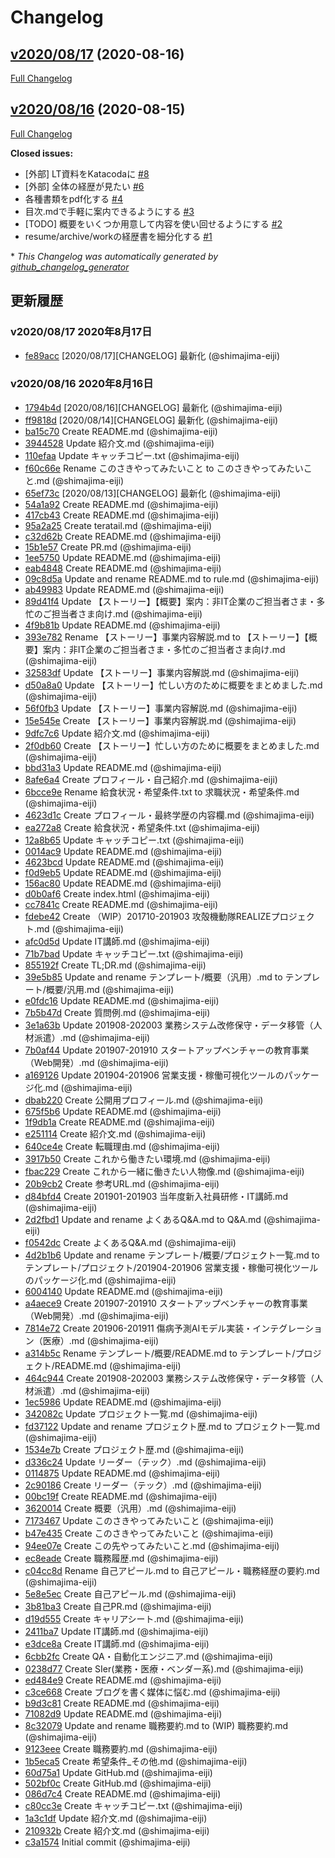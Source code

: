 # Changelog

## [v2020/08/17](https://github.com/shimajima-eiji/profile/tree/v2020/08/17) (2020-08-16)

[Full Changelog](https://github.com/shimajima-eiji/profile/compare/v2020/08/16...v2020/08/17)

## [v2020/08/16](https://github.com/shimajima-eiji/profile/tree/v2020/08/16) (2020-08-15)

[Full Changelog](https://github.com/shimajima-eiji/profile/compare/c3a1574b9f797ece34495196daa97d66a6609c21...v2020/08/16)

**Closed issues:**

- \[外部\] LT資料をKatacodaに [\#8](https://github.com/shimajima-eiji/profile/issues/8)
- \[外部\] 全体の経歴が見たい [\#6](https://github.com/shimajima-eiji/profile/issues/6)
- 各種書類をpdf化する [\#4](https://github.com/shimajima-eiji/profile/issues/4)
- 目次.mdで手軽に案内できるようにする [\#3](https://github.com/shimajima-eiji/profile/issues/3)
- \[TODO\] 概要をいくつか用意して内容を使い回せるようにする [\#2](https://github.com/shimajima-eiji/profile/issues/2)
- resume/archive/workの経歴書を細分化する [\#1](https://github.com/shimajima-eiji/profile/issues/1)



\* *This Changelog was automatically generated by [github_changelog_generator](https://github.com/github-changelog-generator/github-changelog-generator)*
## 更新履歴

### v2020/08/17 2020年8月17日
- [fe89acc](https://github.com/shimajima-eiji/profile/commit/fe89acc47054c4533855a817503e46b876f536d8) [2020/08/17][CHANGELOG] 最新化 (@shimajima-eiji)

### v2020/08/16 2020年8月16日
- [1794b4d](https://github.com/shimajima-eiji/profile/commit/1794b4d0a395ed19bcbeddf23606583012874116) [2020/08/16][CHANGELOG] 最新化 (@shimajima-eiji)
- [ff9818d](https://github.com/shimajima-eiji/profile/commit/ff9818deb04a6e419d3f46d5184e2722139e966c) [2020/08/14][CHANGELOG] 最新化 (@shimajima-eiji)
- [ba15c70](https://github.com/shimajima-eiji/profile/commit/ba15c70a0778f9d3a97ef2fd5480201c49f33a39) Create README.md (@shimajima-eiji)
- [3944528](https://github.com/shimajima-eiji/profile/commit/3944528945fdd6cf96ad12e440c1ddfa18785161) Update 紹介文.md (@shimajima-eiji)
- [110efaa](https://github.com/shimajima-eiji/profile/commit/110efaa9749137433308f8283c11e6650869d69c) Update キャッチコピー.txt (@shimajima-eiji)
- [f60c66e](https://github.com/shimajima-eiji/profile/commit/f60c66ef1ec60d7f142f28bf6b34b92ed521c5cd) Rename このさきやってみたいこと to このさきやってみたいこと.md (@shimajima-eiji)
- [65ef73c](https://github.com/shimajima-eiji/profile/commit/65ef73ce2e7373df103affc16a302bd89c590dd7) [2020/08/13][CHANGELOG] 最新化 (@shimajima-eiji)
- [54a1a92](https://github.com/shimajima-eiji/profile/commit/54a1a927afb43e9eb4a2a7c24419d3020350f967) Create README.md (@shimajima-eiji)
- [417cb43](https://github.com/shimajima-eiji/profile/commit/417cb43b759c86d31fe46c39e3f84a88c4a37fe7) Create README.md (@shimajima-eiji)
- [95a2a25](https://github.com/shimajima-eiji/profile/commit/95a2a25b588288f5ca1aa37ab915709c32667148) Create teratail.md (@shimajima-eiji)
- [c32d62b](https://github.com/shimajima-eiji/profile/commit/c32d62bfa3801a35f82901d7578b11a11ad4b166) Create README.md (@shimajima-eiji)
- [15b1e57](https://github.com/shimajima-eiji/profile/commit/15b1e576c96d2c248a3661eafd521f3708548f32) Create PR.md (@shimajima-eiji)
- [1ee5750](https://github.com/shimajima-eiji/profile/commit/1ee57506d80ad61a833e5506e1e9d760a5b8ed5f) Update README.md (@shimajima-eiji)
- [eab4848](https://github.com/shimajima-eiji/profile/commit/eab4848e38dd2a470d0cb2d32573263e98ab5bfd) Create README.md (@shimajima-eiji)
- [09c8d5a](https://github.com/shimajima-eiji/profile/commit/09c8d5af2eeb520346c5a100bc0adf6767884694) Update and rename README.md to rule.md (@shimajima-eiji)
- [ab49983](https://github.com/shimajima-eiji/profile/commit/ab49983a4403d9cb7fae8696d7a94ca6a23f22d5) Update README.md (@shimajima-eiji)
- [89d41f4](https://github.com/shimajima-eiji/profile/commit/89d41f4436966ad97a95af08e72ad229302d395c) Update 【ストーリー】【概要】案内：非IT企業のご担当者さま・多忙のご担当者さま向け.md (@shimajima-eiji)
- [4f9b81b](https://github.com/shimajima-eiji/profile/commit/4f9b81bf66563fe8a69e4e35f27dcec0c804dee5) Update README.md (@shimajima-eiji)
- [393e782](https://github.com/shimajima-eiji/profile/commit/393e7823f15bd80ef752bbdba47de05af2fe1eb8) Rename 【ストーリー】事業内容解説.md to 【ストーリー】【概要】案内：非IT企業のご担当者さま・多忙のご担当者さま向け.md (@shimajima-eiji)
- [32583df](https://github.com/shimajima-eiji/profile/commit/32583df5e6998c75aeb470d02a4d03e0cb8d32ff) Update 【ストーリー】事業内容解説.md (@shimajima-eiji)
- [d50a8a0](https://github.com/shimajima-eiji/profile/commit/d50a8a0466cc62a61b5ed31d810dd067788ad18b) Update 【ストーリー】忙しい方のために概要をまとめました.md (@shimajima-eiji)
- [56f0fb3](https://github.com/shimajima-eiji/profile/commit/56f0fb39a344c8aa51f4859ab44bd8bfc7d0eeb8) Update 【ストーリー】事業内容解説.md (@shimajima-eiji)
- [15e545e](https://github.com/shimajima-eiji/profile/commit/15e545e0a698ddceb6ab0cca4ced0b6bf91d935f) Create 【ストーリー】事業内容解説.md (@shimajima-eiji)
- [9dfc7c6](https://github.com/shimajima-eiji/profile/commit/9dfc7c688b788c23bee6730fa8e7c543fd2513d2) Update 紹介文.md (@shimajima-eiji)
- [2f0db60](https://github.com/shimajima-eiji/profile/commit/2f0db600d058a0ad0778e80bedb544339495a42a) Create 【ストーリー】忙しい方のために概要をまとめました.md (@shimajima-eiji)
- [bbd31a3](https://github.com/shimajima-eiji/profile/commit/bbd31a346b80e25c9a593cbb479a4c39b426b0c0) Update README.md (@shimajima-eiji)
- [8afe6a4](https://github.com/shimajima-eiji/profile/commit/8afe6a473e7228165a6a00edc0feb37c8625e720) Create プロフィール・自己紹介.md (@shimajima-eiji)
- [6bcce9e](https://github.com/shimajima-eiji/profile/commit/6bcce9e3c3df91fde7e32c916c4ebb8401097923) Rename 給食状況・希望条件.txt to 求職状況・希望条件.md (@shimajima-eiji)
- [4623d1c](https://github.com/shimajima-eiji/profile/commit/4623d1c8cdf239fde92099cd3915e9dc2f0985d1) Create プロフィール・最終学歴の内容欄.md (@shimajima-eiji)
- [ea272a8](https://github.com/shimajima-eiji/profile/commit/ea272a8ce538fcd7fdadc3c3c390eb10963dc7c8) Create 給食状況・希望条件.txt (@shimajima-eiji)
- [12a8b65](https://github.com/shimajima-eiji/profile/commit/12a8b657782b5061dd8194db23b28bc781b4aa81) Update キャッチコピー.txt (@shimajima-eiji)
- [0014ac9](https://github.com/shimajima-eiji/profile/commit/0014ac903f2c18fd83dcaf44dafce44dacfedbd3) Update README.md (@shimajima-eiji)
- [4623bcd](https://github.com/shimajima-eiji/profile/commit/4623bcd8f257e0701ede68cbaa4066839bbaff24) Update README.md (@shimajima-eiji)
- [f0d9eb5](https://github.com/shimajima-eiji/profile/commit/f0d9eb53146733f1ee50d68203ef1181d656e91d) Update README.md (@shimajima-eiji)
- [156ac80](https://github.com/shimajima-eiji/profile/commit/156ac80ee37233c2bcdac5da9140a338bd8870d0) Update README.md (@shimajima-eiji)
- [d0b0af6](https://github.com/shimajima-eiji/profile/commit/d0b0af6f2bf9e010fd818d64aa4c06730b6dd520) Create index.html (@shimajima-eiji)
- [cc7841c](https://github.com/shimajima-eiji/profile/commit/cc7841c180b2fe189cc5e9f8e9cb8a09eb80d5ed) Create README.md (@shimajima-eiji)
- [fdebe42](https://github.com/shimajima-eiji/profile/commit/fdebe42b25dbc9a1385bda68cb8a988ba850ea18) Create （WIP）201710-201903 攻殻機動隊REALIZEプロジェクト.md (@shimajima-eiji)
- [afc0d5d](https://github.com/shimajima-eiji/profile/commit/afc0d5d026cadfb44ed43bc57e942dbcbe396f90) Update IT講師.md (@shimajima-eiji)
- [71b7bad](https://github.com/shimajima-eiji/profile/commit/71b7bad5e29202227c1afe1fc42d08e861efbceb) Update キャッチコピー.txt (@shimajima-eiji)
- [855192f](https://github.com/shimajima-eiji/profile/commit/855192f2c64663d0a079101c1bd4853c5611f03f) Create TL;DR.md (@shimajima-eiji)
- [39e5b85](https://github.com/shimajima-eiji/profile/commit/39e5b85aa5fd19892de7ecf5ad6d04c3ce922a7b) Update and rename テンプレート/概要（汎用）.md to テンプレート/概要/汎用.md (@shimajima-eiji)
- [e0fdc16](https://github.com/shimajima-eiji/profile/commit/e0fdc16aad3a3225ff79feed8e4fc1508caa2688) Update README.md (@shimajima-eiji)
- [7b5b47d](https://github.com/shimajima-eiji/profile/commit/7b5b47de02c18ea4b1b0f7825329ee28d3f80f91) Create 質問例.md (@shimajima-eiji)
- [3e1a63b](https://github.com/shimajima-eiji/profile/commit/3e1a63ba66c6970e5d5d4c5be39297d4168f52ab) Update 201908-202003 業務システム改修保守・データ移管（人材派遣）.md (@shimajima-eiji)
- [7b0af44](https://github.com/shimajima-eiji/profile/commit/7b0af440d9e41efc4fac4c2fa3855b1bd4a41b11) Update 201907-201910 スタートアップベンチャーの教育事業（Web開発）.md (@shimajima-eiji)
- [a169126](https://github.com/shimajima-eiji/profile/commit/a169126dd0b6fb79f7ce6342a0de8e71c68729de) Update 201904-201906 営業支援・稼働可視化ツールのパッケージ化.md (@shimajima-eiji)
- [dbab220](https://github.com/shimajima-eiji/profile/commit/dbab220d01cabcec6a4ab9605c57f8995bf1e66f) Create 公開用プロフィール.md (@shimajima-eiji)
- [675f5b6](https://github.com/shimajima-eiji/profile/commit/675f5b620c5e0968efb6b78472487f8b13e921ff) Update README.md (@shimajima-eiji)
- [1f9db1a](https://github.com/shimajima-eiji/profile/commit/1f9db1a16fb1a809cdd4b396b7c122585cd86380) Create README.md (@shimajima-eiji)
- [e251114](https://github.com/shimajima-eiji/profile/commit/e251114c6fec334c67bd61be46437125e1cee3de) Create 紹介文.md (@shimajima-eiji)
- [640ce4e](https://github.com/shimajima-eiji/profile/commit/640ce4e46f7aa474835d72bea9760f1597bdb37d) Create 転職理由.md (@shimajima-eiji)
- [3917b50](https://github.com/shimajima-eiji/profile/commit/3917b5045558272359349e823503301bec202495) Create これから働きたい環境.md (@shimajima-eiji)
- [fbac229](https://github.com/shimajima-eiji/profile/commit/fbac22963f6150d2ca80cee1be7975e426a83204) Create これから一緒に働きたい人物像.md (@shimajima-eiji)
- [20b9cb2](https://github.com/shimajima-eiji/profile/commit/20b9cb2d160470c42b1fdaf42c99fa5a0033801d) Create 参考URL.md (@shimajima-eiji)
- [d84bfd4](https://github.com/shimajima-eiji/profile/commit/d84bfd495d38e5a430b08f06249caeeeeb0ca76c) Create 201901-201903 当年度新入社員研修・IT講師.md (@shimajima-eiji)
- [2d2fbd1](https://github.com/shimajima-eiji/profile/commit/2d2fbd12f00c2ee0058105626caa094539bb67de) Update and rename よくあるQ&A.md to Q&A.md (@shimajima-eiji)
- [f0542dc](https://github.com/shimajima-eiji/profile/commit/f0542dcd9b9f4b09872b59d21d0fe873c2a2d19d) Create よくあるQ&A.md (@shimajima-eiji)
- [4d2b1b6](https://github.com/shimajima-eiji/profile/commit/4d2b1b6aba9eb4c03e570685b8be357e6aa4e30d) Update and rename テンプレート/概要/プロジェクト一覧.md to テンプレート/プロジェクト/201904-201906 営業支援・稼働可視化ツールのパッケージ化.md (@shimajima-eiji)
- [6004140](https://github.com/shimajima-eiji/profile/commit/60041406d0f29595e9210bba7376860bb3cb1e7e) Update README.md (@shimajima-eiji)
- [a4aece9](https://github.com/shimajima-eiji/profile/commit/a4aece9cdcc8355dc446a9fba02fa9d2a54f679c) Create 201907-201910 スタートアップベンチャーの教育事業（Web開発）.md (@shimajima-eiji)
- [7814e72](https://github.com/shimajima-eiji/profile/commit/7814e729a2c8570e936b465c20c44888bd1e7f43) Create 201906-201911 傷病予測AIモデル実装・インテグレーション（医療）.md (@shimajima-eiji)
- [a314b5c](https://github.com/shimajima-eiji/profile/commit/a314b5c19ba1e5f18faf7a93fc7b28be2b615776) Rename テンプレート/概要/README.md to テンプレート/プロジェクト/README.md (@shimajima-eiji)
- [464c944](https://github.com/shimajima-eiji/profile/commit/464c944e42333ff456279c7d4933bb9070ec8830) Create 201908-202003 業務システム改修保守・データ移管（人材派遣）.md (@shimajima-eiji)
- [1ec5986](https://github.com/shimajima-eiji/profile/commit/1ec59861662365ad90ce6929d73bd6ea9be82876) Update README.md (@shimajima-eiji)
- [342082c](https://github.com/shimajima-eiji/profile/commit/342082c6587a642955952472828979e322369ec4) Update プロジェクト一覧.md (@shimajima-eiji)
- [fd37122](https://github.com/shimajima-eiji/profile/commit/fd37122b0345ce6a3413762bf435b787549a1703) Update and rename プロジェクト歴.md to プロジェクト一覧.md (@shimajima-eiji)
- [1534e7b](https://github.com/shimajima-eiji/profile/commit/1534e7ba1236ee0b1a5a0e3f6457bae4cb12d26b) Create プロジェクト歴.md (@shimajima-eiji)
- [d336c24](https://github.com/shimajima-eiji/profile/commit/d336c2425c6d92440eca7b49a4aa02d65b5f100a) Update リーダー（テック）.md (@shimajima-eiji)
- [0114875](https://github.com/shimajima-eiji/profile/commit/0114875063bdd01d6e68397f82ff55a997c01caf) Update README.md (@shimajima-eiji)
- [2c90186](https://github.com/shimajima-eiji/profile/commit/2c901867d56ac665a53b4100f29723eab00d0fe8) Create リーダー（テック）.md (@shimajima-eiji)
- [00bc19f](https://github.com/shimajima-eiji/profile/commit/00bc19f49efab5713ca35ff8afbe3cc0f39b9ed4) Create README.md (@shimajima-eiji)
- [3620014](https://github.com/shimajima-eiji/profile/commit/3620014b92738631f80b7b8ebbb57d16fc98adc9) Create 概要（汎用）.md (@shimajima-eiji)
- [7173467](https://github.com/shimajima-eiji/profile/commit/7173467c176ac340c2b6b956969f8fb997fbe1e7) Update このさきやってみたいこと (@shimajima-eiji)
- [b47e435](https://github.com/shimajima-eiji/profile/commit/b47e435a7b2849aafb6a612de1756c7d12ba936e) Create このさきやってみたいこと (@shimajima-eiji)
- [94ee07e](https://github.com/shimajima-eiji/profile/commit/94ee07e7fc1d478fb043b6e07a22e67d11415ad8) Create この先やってみたいこと.md (@shimajima-eiji)
- [ec8eade](https://github.com/shimajima-eiji/profile/commit/ec8eadea6ef36eed03540c567b5d0ef56fbb0b88) Create 職務履歴.md (@shimajima-eiji)
- [c04cc8d](https://github.com/shimajima-eiji/profile/commit/c04cc8d3a0d9d15a2f907c0c2907d8578700d7d1) Rename 自己アピール.md to 自己アピール・職務経歴の要約.md (@shimajima-eiji)
- [5e8e5ec](https://github.com/shimajima-eiji/profile/commit/5e8e5ec83948d15903d69880c72bf0aa433b8614) Create 自己アピール.md (@shimajima-eiji)
- [3b81ba3](https://github.com/shimajima-eiji/profile/commit/3b81ba3fcf93a5dff3dd775b305127c6403f4dbe) Create 自己PR.md (@shimajima-eiji)
- [d19d555](https://github.com/shimajima-eiji/profile/commit/d19d55515d616b5a460046897802fa6b444c8bde) Create キャリアシート.md (@shimajima-eiji)
- [2411ba7](https://github.com/shimajima-eiji/profile/commit/2411ba72537291d10f6a4c89189ee9ffb19beb50) Update IT講師.md (@shimajima-eiji)
- [e3dce8a](https://github.com/shimajima-eiji/profile/commit/e3dce8a6ddcb13e6e7abc954f00740365299773c) Create IT講師.md (@shimajima-eiji)
- [6cbb2fc](https://github.com/shimajima-eiji/profile/commit/6cbb2fcd3a8c0986775f5936ffce00f2cbc275e6) Create QA・自動化エンジニア.md (@shimajima-eiji)
- [0238d77](https://github.com/shimajima-eiji/profile/commit/0238d7729b3e9b860c8c4b3b2a562a6c847352d6) Create SIer(業務・医療・ベンダー系).md (@shimajima-eiji)
- [ed484e9](https://github.com/shimajima-eiji/profile/commit/ed484e91fdf98caabb92068a402dd7fc332147d9) Create README.md (@shimajima-eiji)
- [c3ce668](https://github.com/shimajima-eiji/profile/commit/c3ce6687b13c3b560c9c092a836c39069837f402) Create ブログを書く媒体に悩む.md (@shimajima-eiji)
- [b9d3c81](https://github.com/shimajima-eiji/profile/commit/b9d3c8116d23437ef3e7d46d56ece6eb7bac3e63) Create README.md (@shimajima-eiji)
- [71082d9](https://github.com/shimajima-eiji/profile/commit/71082d987b618c1010a81d0095b37ae6fa1ba3c8) Update README.md (@shimajima-eiji)
- [8c32079](https://github.com/shimajima-eiji/profile/commit/8c320791102eec080be6ecb2072b85872d44cd4c) Update and rename 職務要約.md to (WIP) 職務要約.md (@shimajima-eiji)
- [9123eee](https://github.com/shimajima-eiji/profile/commit/9123eee039f4792937963e523a2c5a910a81cc4b) Create 職務要約.md (@shimajima-eiji)
- [1b5eca5](https://github.com/shimajima-eiji/profile/commit/1b5eca58a3d0653989e77d7b86b4ff5e0fd9370c) Create 希望条件_その他.md (@shimajima-eiji)
- [60d75a1](https://github.com/shimajima-eiji/profile/commit/60d75a1a287fc80515f3a33f56de7c9dbd6946dc) Update GitHub.md (@shimajima-eiji)
- [502bf0c](https://github.com/shimajima-eiji/profile/commit/502bf0c221a495107aa547ea43bedc9f4249efc5) Create GitHub.md (@shimajima-eiji)
- [086d7c4](https://github.com/shimajima-eiji/profile/commit/086d7c413543515f704150f936ee2d9de999f97d) Create README.md (@shimajima-eiji)
- [c80cc3e](https://github.com/shimajima-eiji/profile/commit/c80cc3e590a648fb74b7033c20d1250cea5294ea) Create キャッチコピー.txt (@shimajima-eiji)
- [1a3c1df](https://github.com/shimajima-eiji/profile/commit/1a3c1df2284a2af753e533a941199c17c16479d9) Update 紹介文.md (@shimajima-eiji)
- [210932b](https://github.com/shimajima-eiji/profile/commit/210932bb12a69a67165a9205022aac086916928f) Create 紹介文.md (@shimajima-eiji)
- [c3a1574](https://github.com/shimajima-eiji/profile/commit/c3a1574b9f797ece34495196daa97d66a6609c21) Initial commit (@shimajima-eiji)
